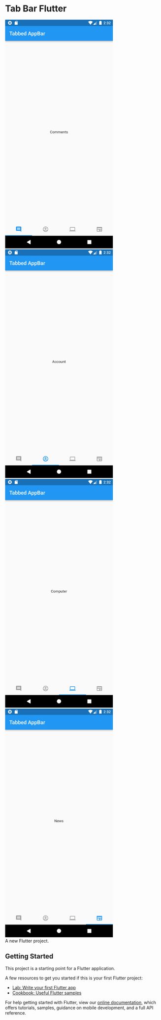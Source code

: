 # Tab Bar Flutter

<img src="assets/1.png" width="350">
<img src="assets/2.png" width="350">
<img src="assets/3.png" width="350">
<img src="assets/4.png" width="350">

<br>
A new Flutter project.

## Getting Started

This project is a starting point for a Flutter application.

A few resources to get you started if this is your first Flutter project:

- [Lab: Write your first Flutter app](https://flutter.dev/docs/get-started/codelab)
- [Cookbook: Useful Flutter samples](https://flutter.dev/docs/cookbook)

For help getting started with Flutter, view our
[online documentation](https://flutter.dev/docs), which offers tutorials,
samples, guidance on mobile development, and a full API reference.
